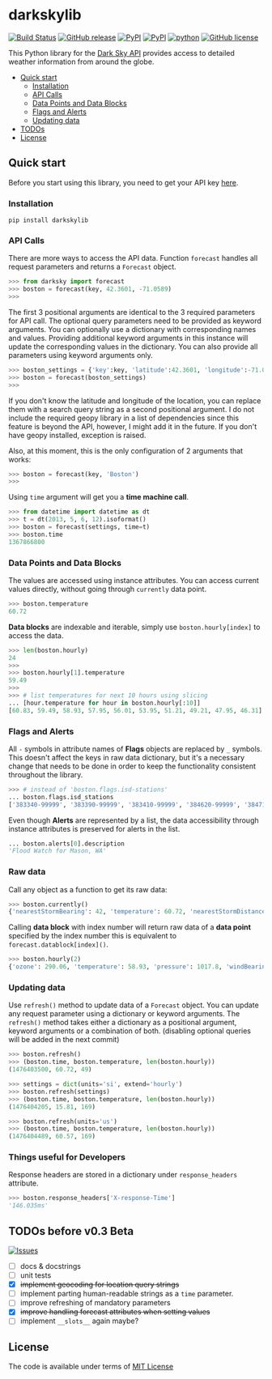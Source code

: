 # darkskylib
[![Build Status](https://travis-ci.org/lukaskubis/darkskylib.svg?branch=master)](https://travis-ci.org/lukaskubis/darkskylib) [![GitHub release](https://img.shields.io/github/release/lukaskubis/darkskylib.svg)](https://github.com/lukaskubis/darkskylib/releases) [![PyPI](https://img.shields.io/pypi/v/darkskylib.svg)](https://pypi.python.org/pypi/darkskylib) [![PyPI](https://img.shields.io/pypi/status/darkskylib.svg)](https://pypi.python.org/pypi/darkskylib) [![python](https://img.shields.io/pypi/pyversions/darkskylib.svg)](https://pypi.python.org/pypi/darkskylib) [![GitHub license](https://img.shields.io/badge/license-MIT-lightgray.svg)](https://raw.githubusercontent.com/lukaskubis/darkskylib/master/LICENSE)

This Python library for the [Dark Sky API](https://darksky.net/dev/docs) provides access to detailed weather information from around the globe.


* [Quick start](#quick-start)
  * [Installation](#installation)
  * [API Calls](#api-calls)
  * [Data Points and Data Blocks](#data-points-and-data-blocks)
  * [Flags and Alerts](#flags-and-alerts)
  * [Updating data](#updating-data)
* [TODOs](#todos-before-v03-beta)
* [License](#license)

## Quick start
Before you start using this library, you need to get your API key [here](https://darksky.net/dev/register).

### Installation

    pip install darkskylib

### API Calls
There are more ways to access the API data. Function `forecast` handles all request parameters and returns a `Forecast` object.

```python
>>> from darksky import forecast
>>> boston = forecast(key, 42.3601, -71.0589)
>>>
```

The first 3 positional arguments are identical to the 3 required parameters for API call. The optional query parameters need to be provided as keyword arguments. You can optionally use a dictionary with corresponding names and values. Providing additional keyword arguments in this instance will update the corresponding values in the dictionary. You can also provide all parameters using keyword arguments only.

```python
>>> boston_settings = {'key':key, 'latitude':42.3601, 'longitude':-71.0589}
>>> boston = forecast(boston_settings)
>>>
```

If you don't know the latitude and longitude of the location, you can replace them with a search query string as a second positional argument.
I do not include the required geopy library in a list of dependencies since this feature is beyond the API, however, I might add it in the future.
If you don't have geopy installed, exception is raised.

Also, at this moment, this is the only configuration of 2 arguments that works:

```python
>>> boston = forecast(key, 'Boston')
>>>
```

Using `time` argument will get you a **time machine call**.

```python
>>> from datetime import datetime as dt
>>> t = dt(2013, 5, 6, 12).isoformat()
>>> boston = forecast(settings, time=t)
>>> boston.time
1367866800
```

### Data Points and Data Blocks
The values are accessed using instance attributes. You can access current values directly, without going through `currently` data point.

```python
>>> boston.temperature
60.72
```

**Data blocks** are indexable and iterable, simply use `boston.hourly[index]` to access the data.

```python
>>> len(boston.hourly)
24
>>>
>>> boston.hourly[1].temperature
59.49
>>>
>>> # list temperatures for next 10 hours using slicing
... [hour.temperature for hour in boston.hourly[:10]]
[60.83, 59.49, 58.93, 57.95, 56.01, 53.95, 51.21, 49.21, 47.95, 46.31]
```

### Flags and Alerts
All `-` symbols in attribute names of **Flags** objects are replaced by `_` symbols. This doesn't affect the keys in raw data dictionary, but it's a necessary change that needs to be done in order to keep the functionality consistent throughout the library.

```python
>>> # instead of 'boston.flags.isd-stations'
... boston.flags.isd_stations
['383340-99999', '383390-99999', '383410-99999', '384620-99999', '384710-99999']
```

Even though **Alerts** are represented by a list, the data accessibility through instance attributes is preserved for alerts in the list.

```python
... boston.alerts[0].description
'Flood Watch for Mason, WA'
```

### Raw data
Call any object as a function to get its raw data:

```python
>>> boston.currently()
{'nearestStormBearing': 42, 'temperature': 60.72, 'nearestStormDistance': 13, 'pressure': 1020.49, 'windBearing': 256, 'dewPoint': 53.32, 'cloudCover': 0.37, 'apparentTemperature': 60.72, 'precipProbability': 0, 'summary': 'Partly Cloudy', 'icon': 'partly-cloudy-night', 'humidity': 0.77, 'ozone': 289.05, 'precipIntensity': 0, 'windSpeed': 5.66, 'visibility': 9.62, 'time': 1476403500}
```

Calling **data block** with index number will return raw data of a **data point** specified by the index number this is equivalent to `forecast.datablock[index]()`.

```python
>>> boston.hourly(2)
{'ozone': 290.06, 'temperature': 58.93, 'pressure': 1017.8, 'windBearing': 274, 'dewPoint': 52.58, 'cloudCover': 0.29, 'apparentTemperature': 58.93, 'windSpeed': 7.96, 'summary': 'Partly Cloudy', 'icon': 'partly-cloudy-night', 'humidity': 0.79, 'precipProbability': 0, 'precipIntensity': 0, 'visibility': 8.67, 'time': 1476410400}
```
### Updating data
Use `refresh()` method to update data of a `Forecast` object. You can update any request parameter using a dictionary or keyword arguments. The `refresh()` method takes either a dictionary as a positional argument, keyword arguments or a combination of both. (disabling optional queries will be added in the next commit)

```python
>>> boston.refresh()
>>> (boston.time, boston.temperature, len(boston.hourly))
(1476403500, 60.72, 49)

>>> settings = dict(units='si', extend='hourly')
>>> boston.refresh(settings)
>>> (boston.time, boston.temperature, len(boston.hourly))
(1476404205, 15.81, 169)

>>> boston.refresh(units='us')
>>> (boston.time, boston.temperature, len(boston.hourly))
(1476404489, 60.57, 169)
```

### Things useful for Developers
Response headers are stored in a dictionary under `response_headers` attribute.

```python
>>> boston.response_headers['X-response-Time']
'146.035ms'
```

## TODOs before v0.3 Beta
[![Issues](https://img.shields.io/github/issues/lukaskubis/darkskylib.svg)](https://github.com/lukaskubis/darkskylib/issues)
- [ ] docs & docstrings
- [ ] unit tests
- [x] ~~implement geocoding for location query strings~~
- [ ] implement parting human-readable strings as a `time` parameter.
- [ ] improve refreshing of mandatory parameters
- [x] ~~improve handling forecast attributes when setting values~~
- [ ] implement `__slots__` again maybe?

## License
The code is available under terms of [MIT License](https://raw.githubusercontent.com/lukaskubis/darkskylib/master/LICENSE)
